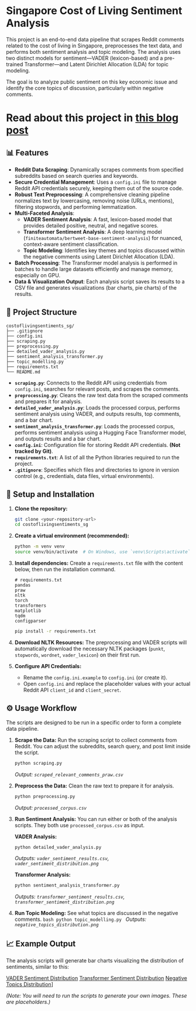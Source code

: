 # Singapore Cost of Living Sentiment Analysis

This project is an end-to-end data pipeline that scrapes Reddit comments related to the cost of living in Singapore, preprocesses the text data, and performs both sentiment analysis and topic modeling. The analysis uses two distinct models for sentiment—VADER (lexicon-based) and a pre-trained Transformer—and Latent Dirichlet Allocation (LDA) for topic modeling.

The goal is to analyze public sentiment on this key economic issue and identify the core topics of discussion, particularly within negative comments.

# Read about this project in [this blog post](https://medium.com/@desmond_57481/decoding-the-discourse-an-nlp-deep-dive-into-the-singapores-cost-of-living-conversation-a4a6010b426b)

## 📊 Features

- **Reddit Data Scraping**: Dynamically scrapes comments from specified subreddits based on search queries and keywords.
- **Secure Credential Management**: Uses a `config.ini` file to manage Reddit API credentials securely, keeping them out of the source code.
- **Robust Text Preprocessing**: A comprehensive cleaning pipeline normalizes text by lowercasing, removing noise (URLs, mentions), filtering stopwords, and performing lemmatization.
- **Multi-Faceted Analysis**:
  - **VADER Sentiment Analysis**: A fast, lexicon-based model that provides detailed positive, neutral, and negative scores.
  - **Transformer Sentiment Analysis**: A deep learning model (`finiteautomata/bertweet-base-sentiment-analysis`) for nuanced, context-aware sentiment classification.
  - **Topic Modeling**: Identifies key themes and topics discussed within the negative comments using Latent Dirichlet Allocation (LDA).
- **Batch Processing**: The Transformer model analysis is performed in batches to handle large datasets efficiently and manage memory, especially on GPU.
- **Data & Visualization Output**: Each analysis script saves its results to a CSV file and generates visualizations (bar charts, pie charts) of the results.

## 📂 Project Structure

```
costoflivingsentiments_sg/
├── .gitignore
├── config.ini
├── scraping.py
├── preprocessing.py
├── detailed_vader_analysis.py
├── sentiment_analysis_transformer.py
├── topic_modelling.py
├── requirements.txt
└── README.md
```

- **`scraping.py`**: Connects to the Reddit API using credentials from `config.ini`, searches for relevant posts, and scrapes the comments.
- **`preprocessing.py`**: Cleans the raw text data from the scraped comments and prepares it for analysis.
- **`detailed_vader_analysis.py`**: Loads the processed corpus, performs sentiment analysis using VADER, and outputs results, top comments, and a bar chart.
- **`sentiment_analysis_transformer.py`**: Loads the processed corpus, performs sentiment analysis using a Hugging Face Transformer model, and outputs results and a bar chart.
- **`config.ini`**: Configuration file for storing Reddit API credentials. **(Not tracked by Git)**.
- **`requirements.txt`**: A list of all the Python libraries required to run the project.
- **`.gitignore`**: Specifies which files and directories to ignore in version control (e.g., credentials, data files, virtual environments).

## 🚀 Setup and Installation

1.  **Clone the repository:**
    ```bash
    git clone <your-repository-url>
    cd costoflivingsentiments_sg
    ```

2.  **Create a virtual environment (recommended):**
    ```bash
    python -m venv venv
    source venv/bin/activate  # On Windows, use `venv\Scripts\activate`
    ```

3.  **Install dependencies:**
    Create a `requirements.txt` file with the content below, then run the installation command.
    ```
    # requirements.txt
    pandas
    praw
    nltk
    torch
    transformers
    matplotlib
    tqdm
    configparser
    ```
    ```bash
    pip install -r requirements.txt
    ```

4.  **Download NLTK Resources:**
    The preprocessing and VADER scripts will automatically download the necessary NLTK packages (`punkt`, `stopwords`, `wordnet`, `vader_lexicon`) on their first run.

5.  **Configure API Credentials:**
    - Rename the `config.ini.example` to `config.ini` (or create it).
    - Open `config.ini` and replace the placeholder values with your actual Reddit API `client_id` and `client_secret`.

## ⚙️ Usage Workflow

The scripts are designed to be run in a specific order to form a complete data pipeline.

1.  **Scrape the Data:**
    Run the scraping script to collect comments from Reddit. You can adjust the subreddits, search query, and post limit inside the script.
    ```bash
    python scraping.py
    ```
    *Output: `scraped_relevant_comments_praw.csv`*

2.  **Preprocess the Data:**
    Clean the raw text to prepare it for analysis.
    ```bash
    python preprocessing.py
    ```
    *Output: `processed_corpus.csv`*

3.  **Run Sentiment Analysis:**
    You can run either or both of the analysis scripts. They both use `processed_corpus.csv` as input.

    **VADER Analysis:**
    ```bash
    python detailed_vader_analysis.py
    ```
    *Outputs: `vader_sentiment_results.csv`, `vader_sentiment_distribution.png`*

    **Transformer Analysis:**
    ```bash
    python sentiment_analysis_transformer.py
    ```
    *Outputs: `transformer_sentiment_results.csv`, `transformer_sentiment_distribution.png`*

 4.  **Run Topic Modeling:**
    See what topics are discussed in the negative comments.
    ```bash
    python topic_modelling.py
    ```
    *Outputs: `negative_topics_distribution.png`*


## 📈 Example Output

The analysis scripts will generate bar charts visualizing the distribution of sentiments, similar to this:

[VADER Sentiment Distribution](vader_sentiment_distribution.png)
[Transformer Sentiment Distribution](transformer_sentiment_distribution.png)
[Negative Topics Distribution](negative_topics_distribution.png)]

*(Note: You will need to run the scripts to generate your own images. These are placeholders.)*

